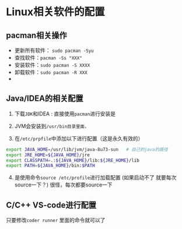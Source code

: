# Linux相关软件的配置

## pacman相关操作

- 更新所有软件： `sudo pacman -Syu`
- 查找软件：`pacman -Ss "XXX"`
- 安装软件：`sudo pacman -S XXXX`
- 卸载软件：`sudo pacman -R XXX`
- 

## Java/IDEA的相关配置

1. 下载`JDK`和IDEA : 直接使用`pacman`进行安装是

2. JVM会安装到`/usr/bin目录里面，`

3. 在`/etc/prpfile`中添加以下进行配置（这是永久有效的）

```bash
export JAVA_HOME=/usr/lib/jvm/java-8u73-sun   # 自己的java的路径
export JRE_HOME=${JAVA_HOME}/jre   
export CLASSPATH=.:${JAVA_HOME}/lib:${JRE_HOME}/lib   
export PATH=${JAVA_HOME}/bin:$PATH 
```

4. 是使用命令`source /etc/profile`进行加载配置 (如果启动不了 就要每次source一下？)  很怪，每次都要source一下

## C/C++ VS-code进行配置

只要修改`coder runner` 里面的命令就可以了

